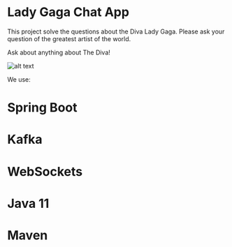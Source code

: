 # Lady Gaga Chat App
This project solve the questions about the Diva Lady Gaga. 
Please ask your question of the greatest artist of the world. 

Ask about anything about The Diva!


![alt text](https://github.com/brunosott/lady-gaga-chat-app/blob/main/lady-gaga.jpg?raw=true)

We use: 

# Spring Boot 
# Kafka
# WebSockets
# Java 11
# Maven


